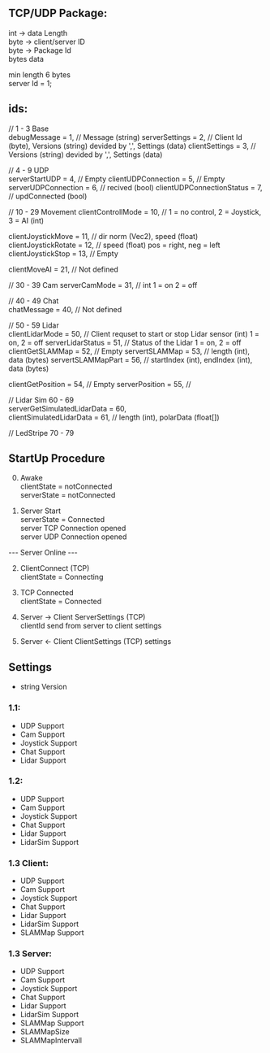 ## TCP/UDP Package:
int -> data Length   
byte -> client/server ID  
byte -> Package Id  
bytes data

min length 6 bytes   
server Id = 1;

## ids:

// 1 - 3 Base  
debugMessage = 1, // Message (string)
serverSettings = 2, // Client Id (byte), Versions (string) devided by ',', Settings (data)
clientSettings = 3, // Versions (string) devided by ',', Settings (data)

// 4 - 9 UDP   
serverStartUDP = 4, // Empty
clientUDPConnection = 5, // Empty
serverUDPConnection = 6, // recived (bool)
clientUDPConnectionStatus = 7, // updConnected (bool)

// 10 - 29 Movement
clientControllMode = 10, // 1 = no control, 2 = Joystick, 3 = AI (int)

clientJoystickMove = 11, // dir norm (Vec2), speed (float)
clientJoystickRotate = 12, // speed (float) pos = right, neg = left   
clientJoystickStop = 13, // Empty

clientMoveAI = 21, // Not defined

// 30 - 39 Cam 
serverCamMode = 31, // int  1 = on 2 = off

// 40 - 49 Chat   
chatMessage = 40, // Not defined


// 50 - 59 Lidar    
clientLidarMode = 50,  // Client requset to start or stop Lidar sensor (int) 1 = on,  2 = off
serverLidarStatus = 51, // Status of the Lidar 1 = on, 2 = off
clientGetSLAMMap = 52, // Empty
servertSLAMMap = 53, // length (int), data (bytes)
servertSLAMMapPart = 56, // startIndex (int), endIndex (int), data (bytes)

clientGetPosition = 54, // Empty
serverPosition = 55, // 

// Lidar Sim 60 - 69  
serverGetSimulatedLidarData = 60,  
clientSimulatedLidarData = 61, // length (int), polarData (float[])

// LedStripe 70 - 79


## StartUp Procedure
0. Awake  
   clientState = notConnected  
   serverState = notConnected

1. Server Start  
   serverState = Connected  
   server TCP Connection opened  
   server UDP Connection opened

--- Server Online ---

2. ClientConnect (TCP)  
   clientState = Connecting

3. TCP Connected  
   clientState = Connected

4. Server -> Client ServerSettings (TCP)  
   clientId send from server to client
   settings

5.  Server <- Client ClientSettings (TCP)
    settings

## Settings
- string Version

### 1.1:
- UDP Support
- Cam Support
- Joystick Support
- Chat Support
- Lidar Support

### 1.2:
- UDP Support
- Cam Support
- Joystick Support
- Chat Support
- Lidar Support
- LidarSim Support

### 1.3 Client:
- UDP Support
- Cam Support
- Joystick Support
- Chat Support
- Lidar Support
- LidarSim Support
- SLAMMap Support

### 1.3 Server:
- UDP Support
- Cam Support
- Joystick Support
- Chat Support
- Lidar Support
- LidarSim Support
- SLAMMap Support
- SLAMMapSize
- SLAMMapIntervall
